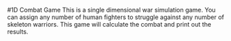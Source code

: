 #1D Combat Game
This is a single dimensional war simulation game. You can assign any number of
human fighters to struggle against any number of skeleton warriors. This game
will calculate the combat and print out the results.
